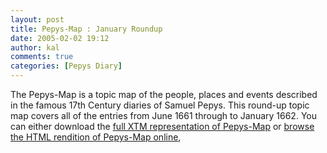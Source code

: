 ```yaml
---
layout: post
title: Pepys-Map : January Roundup
date: 2005-02-02 19:12
author: kal
comments: true
categories: [Pepys Diary]
---
```

The Pepys-Map is a topic map of the people, places and events described in the famous 17th Century diaries of Samuel Pepys.
This round-up topic map covers all of the entries from June 1661 through to January 1662. You can either download the <a href="/pepysmap/pepys-diary.xtm.zip">full XTM representation of Pepys-Map</a> or <a href="/pepysmap/html/">browse the HTML rendition of Pepys-Map online</a>,


